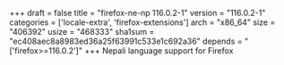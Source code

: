 +++
draft = false
title = "firefox-ne-np 116.0.2-1"
version = "116.0.2-1"
categories = ['locale-extra', 'firefox-extensions']
arch = "x86_64"
size = "406392"
usize = "468333"
sha1sum = "ec408aec8a8983ed36a25f63991c533e1c692a36"
depends = "['firefox>=116.0.2']"
+++
Nepali language support for Firefox
